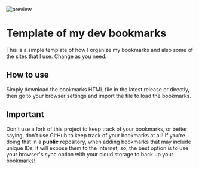 ![preview](preview.gif)

# Template of my dev bookmarks

This is a simple template of how I organize my bookmarks and also some of the sites that I use. Change as you need.

## How to use

Simply download the bookmarks HTML file in the latest release or directly, then go to your browser settings and import the file to load the bookmarks.

## Important

Don't use a fork of this project to keep track of your bookmarks, or better saying, don't use GitHub to keep track of your bookmarks at all! If you're doing that in a **public** repository, when adding bookmarks that may include unique IDs, it will expose them to the internet, so, the best option is to use your browser's sync option with your cloud storage to back up your bookmarks!
